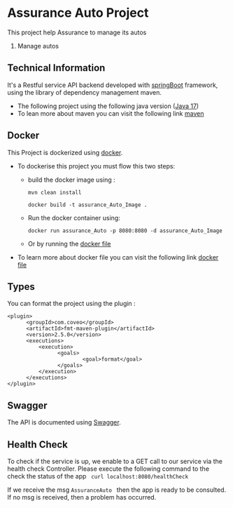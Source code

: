 # Assurance Auto Project
This project help Assurance to manage its autos
1. Manage autos

## Technical Information
It's a Restful service API backend developed with [springBoot](https://spring.io/projects/spring-boot/) framework, using the library of dependency management maven.
- The following project using the following java version ([Java 17](ww.oracle.com/java/technologies/javase/jdk17-archive-downloads.html))
- To lean more about maven you can visit the following link [maven](https://maven.apache.org/)

## Docker
This Project is dockerized using [docker](https://www.docker.com/).
- To dockerise this project you must flow this two steps:
    - build the docker image using :

      ```` mvn clean install ````

      ```` docker build -t assurance_Auto_Image . ````
    - Run the docker container using:

      ````docker run assurance_Auto -p 8080:8080 -d assurance_Auto_Image````
    - Or by running the [docker file](/Users/oumaima/Downloads/AssuranceAuto/Dockerfile)

- To learn more about docker file you can visit the following link [docker file](https://spring.io/guides/topicals/spring-boot-docker/)


## Types

You can format the project using the plugin :
```` 
<plugin>
      <groupId>com.coveo</groupId>
      <artifactId>fmt-maven-plugin</artifactId>
      <version>2.5.0</version>
      <executions>
          <execution>
                <goals>
                        <goal>format</goal>
                </goals>
          </execution>
      </executions>
</plugin>   
````

## Swagger

The API is documented using [Swagger](https://swagger.io/).

## Health Check

To check if the service is up, we enable to a GET call to our service via the health check Controller.
Please execute the following command to the check the status of the app ```` curl localhost:8080/healthCheck````

If we receive the msg  ```` AssuranceAuto  ```` then the app is ready to be consulted.
If no msg is received, then a problem has occurred.